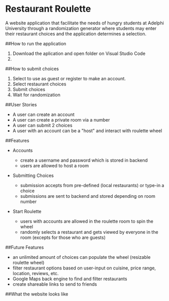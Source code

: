 # Restaurant Roulette

A website application that facilitate the needs of hungry students at Adelphi University through a randomization generator where students may enter their restaurant choices and the application determines a selection. 

##How to run the application
1. Download the aplication and open folder on Visual Studio Code
2. 

##How to submit choices
1. Select to use as guest or register to make an account. 
2. Select restaurant choices
3. Submit choices 
4. Wait for randomization 

##User Stories 
- A user can create an account
- A user can create a private room via a number
- A user can submit 2 choices
- A user with an account can be a "host" and interact with roulette wheel

##Features 
- Accounts
    - create a username and password which is stored in backend
    - users are allowed to host a room

- Submitting Choices
    - submission accepts from pre-defined (local restaurants) or type-in a choice
    - submissions are sent to backend and stored depending on room number

- Start Roulette
    - users with accounts are allowed in the roulette room to spin the wheel
    - randomly selects a restaurant and gets viewed by everyone in the room (excepts for those who are guests)

##Future Features
- an unlimited amount of choices can populate the wheel (resizable roulette wheel)
- filter restaurant options based on user-input on cuisine, price range, location, reviews, etc. 
- Google Maps back engine to find and filter restaurants
- create shareable links to send to friends 

##What the website looks like
